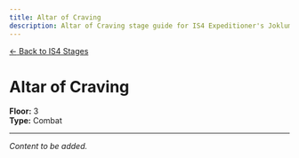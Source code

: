 ```yaml
---
title: Altar of Craving
description: Altar of Craving stage guide for IS4 Expeditioner's Joklumarkar
---
```


<div class="back-button-container">
  <a href="/is4-expeditioners/stages/" class="back-button">
    <span class="back-arrow">←</span>
    <span class="back-text">Back to IS4 Stages</span>
  </a>
</div>

# Altar of Craving

**Floor:** 3  
**Type:** Combat  

---

*Content to be added.*
